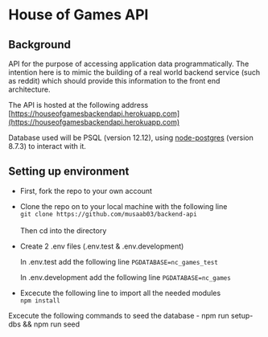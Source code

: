 # House of Games API

## Background

API for the purpose of accessing application data programmatically. The intention here is to mimic the building of a real world backend service (such as reddit) which should provide this information to the front end architecture.

The API is hosted at the following address [https://houseofgamesbackendapi.herokuapp.com](https://houseofgamesbackendapi.herokuapp.com)

Database used will be PSQL (version 12.12), using [node-postgres](https://node-postgres.com/) (version 8.7.3) to interact with it.

## Setting up environment

- First, fork the repo to your own account
- Clone the repo on to your local machine with the following line </br>
  ``
  git clone https://github.com/musaab03/backend-api
  ``
  </br></br>Then cd into the directory

- Create 2 .env files (.env.test & .env.development)

  In .env.test add the following line ``PGDATABASE=nc_games_test``

  In .env.development add the following line  ``PGDATABASE=nc_games``

- Excecute the following line to import all the needed modules </br>
   ``
   npm install
   ``


Excecute the following commands to seed the database - npm run setup-dbs && npm run seed
